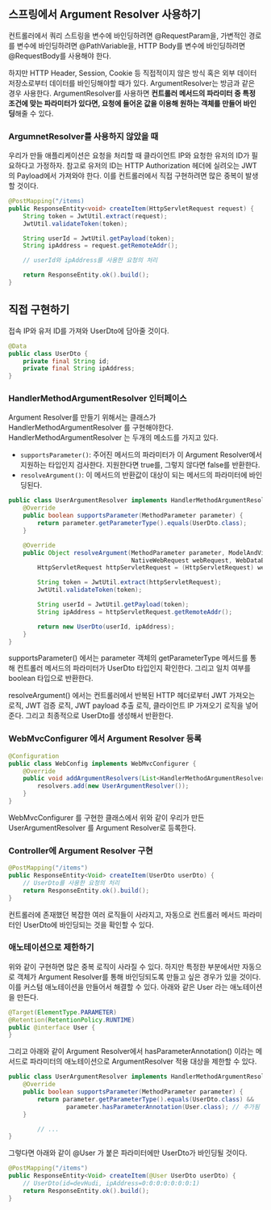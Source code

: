## 스프링에서 Argument Resolver 사용하기
컨트롤러에서 쿼리 스트링을 변수에 바인딩하려면 @RequestParam을, 가변적인 경로를 변수에 바인딩하려면 @PathVariable을, HTTP Body를 변수에 바인딩하려면 @RequestBody를 사용해야 한다.  
  
하지만 HTTP Header, Session, Cookie 등 직접적이지 않은 방식 혹은 외부 데이터 저장소로부터 데이터를 바인딩해야할 때가 있다. ArgumentResolver는 방금과 같은 경우 사용한다. ArgumentResolver를 사용하면 **컨트롤러 메서드의 파라미터 중 특정 조건에 맞는 파라미터가 있다면, 요청에 들어온 값을 이용해 원하는 객체를 만들어 바인딩**해줄 수 있다.  
  
### ArgumnetResolver를 사용하지 않았을 때
우리가 만들 애플리케이션은 요청을 처리할 때 클라이언트 IP와 요청한 유저의 ID가 필요하다고 가정하자. 참고로 유저의 ID는 HTTP Authorization 헤더에 실려오는 JWT의 Payload에서 가져와야 한다. 이를 컨트롤러에서 직접 구현하려면 많은 중복이 발생할 것이다.  
```java
@PostMapping("/items)
public ResponseEntity<void> createItem(HttpServletRequest request) {
    String token = JwtUtil.extract(request);
    JwtUtil.validateToken(token);

    String userId = JwtUtil.getPayload(token);
    String ipAddress = request.getRemoteAddr();

    // userId와 ipAddress를 사용한 요청의 처리

    return ResponseEntity.ok().build();
}
```
## 직접 구현하기
접속 IP와 유저 ID를 가져와 UserDto에 담아줄 것이다.  
```java
@Data
public class UserDto {
    private final String id;
    private final String ipAddress;
}
```
  
### HandlerMethodArgumentResolver 인터페이스
Argument Resolver를 만들기 위해서는 클래스가 HandlerMethodArgumentResolver 를 구현해야한다. HandlerMethodArgumentResolver 는 두개의 메소드를 가지고 있다.  
- `supportsParameter()`: 주어진 메서드의 파라미터가 이 Argument Resolver에서 지원하는 타입인지 검사한다. 지원한다면 true를, 그렇지 않다면 false를 반환한다.  
- `resolveArgument()`: 이 메서드의 반환값이 대상이 되는 메서드의 파라미터에 바인딩된다.  
  
```java
public class UserArgumentResolver implements HandlerMethodArgumentResolver {
    @Override
    public boolean supportsParameter(MethodParameter parameter) {
        return parameter.getParameterType().equals(UserDto.class);
    }

    @Override
    public Object resolveArgument(MethodParameter parameter, ModelAndViewContainer mavContainer,
                                  NativeWebRequest webRequest, WebDataBinderFactory binderFactory) throws Exception {
        HttpServletRequest httpServletRequest = (HttpServletRequest) webRequest.getNativeRequest();

        String token = JwtUtil.extract(httpServletRequest);
        JwtUtil.validateToken(token);

        String userId = JwtUtil.getPayload(token);
        String ipAddress = httpServletRequest.getRemoteAddr();

        return new UserDto(userId, ipAddress);
    }
}
```
supportsParameter() 에서는 parameter 객체의 getParameterType 메서드를 통해 컨트롤러 메서드의 파라미터가 UserDto 타입인지 확인한다. 그리고 일치 여부를 boolean 타입으로 반환한다.  
  
resolveArgument() 에서는 컨트롤러에서 반복된 HTTP 헤더로부터 JWT 가져오는 로직, JWT 검증 로직, JWT payload 추출 로직, 클라이언트 IP 가져오기 로직을 넣어준다. 그리고 최종적으로 UserDto를 생성해서 반환한다.  
  
### WebMvcConfigurer 에서 Argument Resolver 등록
```java
@Configuration
public class WebConfig implements WebMvcConfigurer {
    @Override
    public void addArgumentResolvers(List<HandlerMethodArgumentResolver> resolvers) {
        resolvers.add(new UserArgumentResolver());
    }
}
```
WebMvcConfigurer 를 구현한 클래스에서 위와 같이 우리가 만든 UserArgumentResolver 를 Argument Resolver로 등록한다.  
  
### Controller에 Argument Resolver 구현
```java
@PostMapping("/items")
public ResponseEntity<Void> createItem(UserDto userDto) {
    // UserDto를 사용한 요청의 처리
    return ResponseEntity.ok().build();
}
```
컨트롤러에 존재했던 복잡한 여러 로직들이 사라지고, 자동으로 컨트롤러 메서드 파라미터인 UserDto에 바인딩되는 것을 확인할 수 있다.  
  
### 애노테이션으로 제한하기
위와 같이 구현하면 많은 중복 로직이 사라질 수 있다. 하지만 특정한 부분에서만 자동으로 객체가 Argument Resolver를 통해 바인딩되도록 만들고 싶은 경우가 있을 것이다. 이를 커스텀 애노테이션을 만들어서 해결할 수 있다. 아래와 같은 User 라는 애노테이션을 만든다.  
```java
@Target(ElementType.PARAMETER)
@Retention(RetentionPolicy.RUNTIME)
public @interface User {
}
```
그리고 아래와 같이 Argument Resolver에서 hasParameterAnnotation() 이라는 메서드로 파라미터의 애노테이션으로 ArgumentResolver 적용 대상을 제한할 수 있다.  
```java
public class UserArgumentResolver implements HandlerMethodArgumentResolver {
    @Override
    public boolean supportsParameter(MethodParameter parameter) {
        return parameter.getParameterType().equals(UserDto.class) &&
                parameter.hasParameterAnnotation(User.class); // 추가됨
    }

		// ...
}
```
그렇다면 아래와 같이 @User 가 붙은 파라미터에만 UserDto가 바인딩될 것이다.  
```java
@PostMapping("/items")
public ResponseEntity<Void> createItem(@User UserDto userDto) {
    // UserDto(id=devHudi, ipAddress=0:0:0:0:0:0:0:1)
    return ResponseEntity.ok().build();
}
```



  
